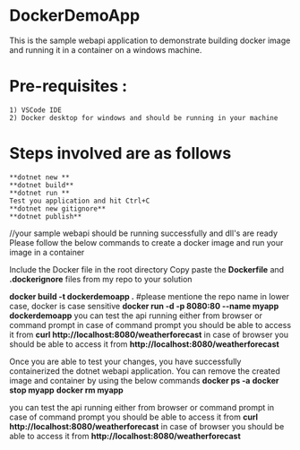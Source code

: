 # DockerDemoApp
This is the sample webapi application to demonstrate building docker image and running it in a container on a windows machine. 
# Pre-requisites : 
    1) VSCode IDE 
    2) Docker desktop for windows and should be running in your machine
# Steps involved are as follows     
    **dotnet new **
    **dotnet build**
    **dotnet run **
    Test you application and hit Ctrl+C
    **dotnet new gitignore**
    **dotnet publish**

//your sample webapi should be running successfully and dll's are ready 
Please follow the below commands to create a docker image and run your image in a container 

Include the Docker file in the root directory 
Copy paste the **Dockerfile** and **.dockerignore** files from my repo to your solution

  **docker build -t dockerdemoapp .**  #please mentione the repo name in lower case, docker is case sensitive 
  **docker run -d -p 8080:80 --name myapp dockerdemoapp**
you can test the api running either from browser or command prompt 
in case of command prompt you should be able to access it from **curl http://localhost:8080/weatherforecast**
in case of browser you should be able to access it from **http://localhost:8080/weatherforecast**

Once you are able to test your changes, you have successfully containerized the dotnet webapi application. 
You can remove the created image and container by using the below commands 
  **docker ps -a**
  **docker stop myapp**
  **docker rm myapp**

you can test the api running either from browser or command prompt 
in case of command prompt you should be able to access it from **curl http://localhost:8080/weatherforecast**
in case of browser you should be able to access it from **http://localhost:8080/weatherforecast**
